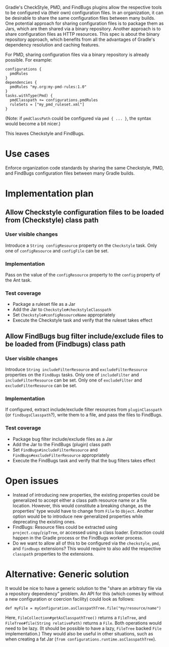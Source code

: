 Gradle's CheckStyle, PMD, and FindBugs plugins allow the respective tools to be configured via (their own) configuration files. In an organization, it can be desirable to share the same configuration files between many builds. One potential approach for sharing configuration files is to package them as Jars, which are then shared via a binary repository. Another approach is to share configuration files as HTTP resources. This spec is about the binary repository approach, which benefits from all the advantages of Gradle's dependency resolution and caching features.

For PMD, sharing configuration files via a binary repository is already possible. For example:

    configurations {
      pmdRules
    }
    dependencies {
      pmdRules "my.org:my-pmd-rules:1.0"
    }
    tasks.withType(Pmd) {
      pmdClasspath += configurations.pmdRules
      ruleSets = ["my_pmd_ruleset.xml"]
    }

(Note: if `pmdClassPath` could be configured via `pmd { ... }`, the syntax would become a bit nicer.)

This leaves Checkstyle and FindBugs.

# Use cases

Enforce organization code standards by sharing the same Checkstyle, PMD, and FindBugs configuration files between many Gradle builds. 

# Implementation plan

## Allow Checkstyle configuration files to be loaded from (Checkstyle) class path

### User visible changes

Introduce a `String configResource` property on the `Checkstyle` task. Only one of `configResource` and `configFile` can be set.

### Implementation

Pass on the value of the `configResource` property to the `config` property of the Ant task.

### Test coverage

* Package a ruleset file as a Jar
* Add the Jar to `Checkstyle#checkstyleClasspath`
* Set `Checkstyle#configResourceName` appropriately
* Execute the Checkstyle task and verify that the ruleset takes effect

## Allow FindBugs bug filter include/exclude files to be loaded from (Findbugs) class path

### User visible changes

Introduce `String includeFilterResource` and `excludeFilterResource` properties on the `FindBugs` tasks. Only one of `includeFilter` and `includeFilterResource` can be set. Only one of `excludeFilter` and `excludeFilterResource` can be set.

### Implementation

If configured, extract include/exclude filter resources from `pluginClasspath` (or `findbugsClasspath`?), write them to a file, and pass the files to FindBugs.

### Test coverage

* Package bug filter include/exclude files as a Jar
* Add the Jar to the FindBugs (plugin) class path
* Set `FindBugs#includeFilterResource` and `FindBugs#excludeFilterResource` appropriately
* Execute the FindBugs task and verify that the bug filters takes effect

# Open issues

* Instead of introducing new properties, the existing properties could be generalized to accept either a class path resource name or a file location. However, this would constitute a breaking change, as the properties' type would have to change from `File` to `Object`. Another option would be to introduce new generalized properties while deprecating the existing ones.
* FindBugs: Resource files could be extracted using `project.copy`/`zipTree`, or accessed using a class loader. Extraction could happen in the Gradle process or the FindBugs worker process.
* Do we want to allow all of this to be configured via the `checkstyle`, `pmd`, and `findbugs` extensions? This would require to also add the respective `classpath` properties to the extensions.

# Alternative: Generic solution

It would be nice to have a generic solution to the "share an arbitrary file via a repository dependency" problem.
An API for this (which comes by without a new configuration or coercion facility) could look as follows:

    def myFile = myConfiguration.asClasspathTree.file("my/resource/name")

Here, `FileCollection#getAsClasspathTree()` returns a `FileTree`, and `FileTree#file(String relativePath)` returns a `File`.
Both operations would need to be lazy. (It should be possible to have a lazy, `FileTree` backed `File` implementation.)
They would also be useful in other situations, such as when creating a fat Jar (`from configurations.runtime.asClasspathTree`).